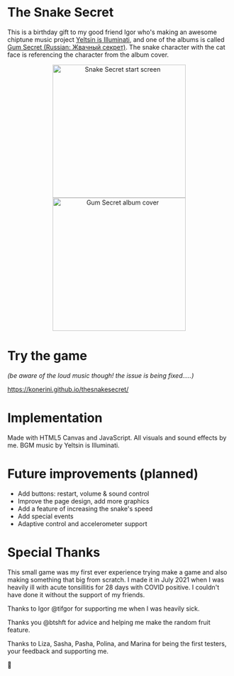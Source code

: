 
# The Snake Secret

This is a birthday gift to my good friend Igor who's making an awesome chiptune music project [Yeltsin is Illuminati](https://yeltsinisilluminati.bandcamp.com/), and one of the albums is called [Gum Secret (Russian: Жвачный секрет)](https://yeltsinisilluminati.bandcamp.com/album/-). The snake character with the cat face is referencing the character from the album cover.
<p align="center" float="left"><img src="https://konerini.github.io/thesnakesecret/img/title-screen.gif" alt="Snake Secret start screen" width="300"/>
<img src="https://f4.bcbits.com/img/a0362229224_16.jpg" alt="Gum Secret album cover" width="300"/></p>

# Try the game

*(be aware of the loud music though! the issue is being fixed.....)*

https://konerini.github.io/thesnakesecret/

# Implementation

Made with HTML5 Canvas and JavaScript. All visuals and sound effects by me. BGM music by Yeltsin is Illuminati.

# Future improvements (planned)

- Add buttons: restart, volume & sound control
- Improve the page design, add more graphics
- Add a feature of increasing the snake's speed
- Add special events 
- Adaptive control and accelerometer support


# Special Thanks

This small game was my first ever experience trying make a game and also making something that big from scratch. I made it in July 2021 when I was heavily ill with acute tonsillitis for 28 days with COVID positive. I couldn't have done it without the support of my friends.

Thanks to Igor @tifgor for supporting me when I was heavily sick.

Thanks you @btshft for advice and helping me make the random fruit feature.

Thanks to Liza, Sasha, Pasha, Polina, and Marina for being the first testers, your feedback and supporting me.

🤍
